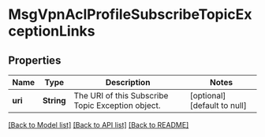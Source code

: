 # MsgVpnAclProfileSubscribeTopicExceptionLinks

## Properties
Name | Type | Description | Notes
------------ | ------------- | ------------- | -------------
**uri** | **String** | The URI of this Subscribe Topic Exception object. | [optional] [default to null]

[[Back to Model list]](../README.md#documentation-for-models) [[Back to API list]](../README.md#documentation-for-api-endpoints) [[Back to README]](../README.md)


